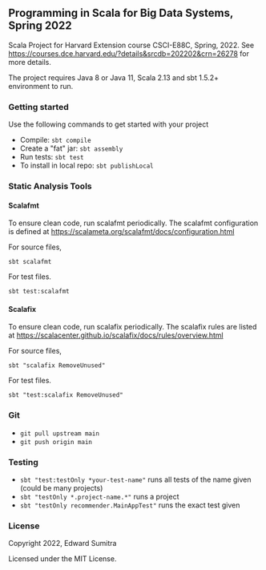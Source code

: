 ## Programming in Scala for Big Data Systems, Spring 2022

Scala Project for Harvard Extension course CSCI-E88C, Spring, 2022. See <https://courses.dce.harvard.edu/?details&srcdb=202202&crn=26278> for more details.

The project requires Java 8 or Java 11, Scala 2.13 and sbt 1.5.2+ environment to run.

### Getting started

 Use the following commands to get started with your project

- Compile: `sbt compile`
- Create a "fat" jar: `sbt assembly`
- Run tests: `sbt test`
- To install in local repo: `sbt publishLocal`

### Static Analysis Tools

#### Scalafmt

To ensure clean code, run scalafmt periodically. The scalafmt configuration is defined at <https://scalameta.org/scalafmt/docs/configuration.html>

For source files,

`sbt scalafmt`

For test files.

`sbt test:scalafmt`

#### Scalafix

To ensure clean code, run scalafix periodically. The scalafix rules are listed at <https://scalacenter.github.io/scalafix/docs/rules/overview.html>

For source files,

`sbt "scalafix RemoveUnused"`

For test files.

`sbt "test:scalafix RemoveUnused"`

### Git

- `git pull upstream main`
- `git push origin main`

### Testing

- `sbt "test:testOnly *your-test-name"` runs all tests of the name given (could be many projects)
- `sbt "testOnly *.project-name.*"` runs a project
- `sbt "testOnly recommender.MainAppTest"` runs the exact test given

### License

Copyright 2022, Edward Sumitra

Licensed under the MIT License.
